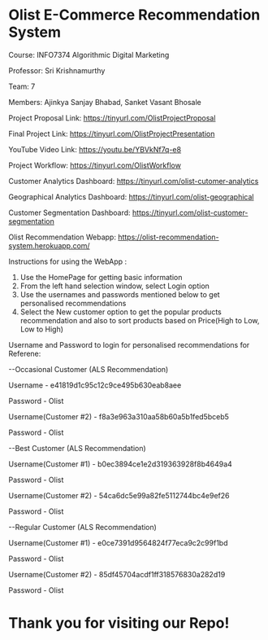 # Olist E-Commerce Recommendation System
Course: INFO7374 Algorithmic Digital Marketing

Professor: Sri Krishnamurthy

Team: 7

Members: Ajinkya Sanjay Bhabad, Sanket Vasant Bhosale

Project Proposal Link: https://tinyurl.com/OlistProjectProposal

Final Project Link: https://tinyurl.com/OlistProjectPresentation

YouTube Video Link: https://youtu.be/YBVkNf7q-e8

Project Workflow: https://tinyurl.com/OlistWorkflow

Customer Analytics Dashboard: https://tinyurl.com/olist-cutomer-analytics

Geographical Analytics Dashboard: https://tinyurl.com/olist-geographical

Customer Segmentation Dashboard: https://tinyurl.com/olist-customer-segmentation

Olist Recommendation Webapp: https://olist-recommendation-system.herokuapp.com/

Instructions for using the WebApp :
1. Use the HomePage for getting basic information 
2. From the left hand selection window, select Login option
3. Use the usernames and passwords mentioned below to get personalised recommendations
4. Select the New customer option to get the popular products recommendation and also to sort products based on Price(High to Low, Low to High)

Username and Password to login for personalised recommendations for Referene:

--Occasional Customer (ALS Recommendation)

Username - e41819d1c95c12c9ce495b630eab8aee

Password - Olist

Username(Customer #2) - f8a3e963a310aa58b60a5b1fed5bceb5

Password - Olist

--Best Customer (ALS Recommendation)

Username(Customer #1) - b0ec3894ce1e2d319363928f8b4649a4

Password - Olist

Username(Customer #2) - 54ca6dc5e99a82fe5112744bc4e9ef26

Password - Olist

--Regular Customer (ALS Recommendation)

Username(Customer #1) - e0ce7391d9564824f77eca9c2c99f1bd

Password - Olist

Username(Customer #2) - 85df45704acdf1ff318576830a282d19

Password - Olist


# Thank you for visiting our Repo!
